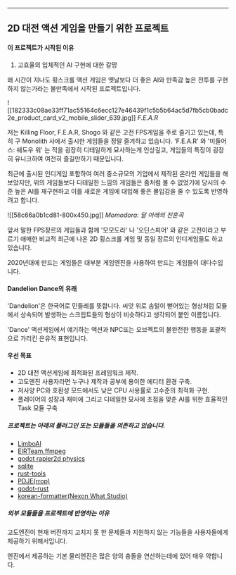 
---

## 2D 대전 액션 게임을 만들기 위한 프로젝트

#### 이 프로젝트가 시작된 이유

1. 고효율의 입체적인 AI 구현에 대한 갈망

왜 시간이 지나도 횡스크롤 액션 게임은 옛날보다 더 좋은 AI와 만족감 높은 전투를 구현하지 않는가라는 불만족에서 시작된 프로젝트입니다.

![[182333c08ae33ff71ac55164c6ecc127e46439f1c5b5b64ac5d7fb5cb0badc2e_product_card_v2_mobile_slider_639.jpg]]
*F.E.A.R*

저는 Killing Floor, F.E.A.R, Shogo 와 같은 고전 FPS게임을 주로 즐기고 있는데, 특히 구 Monolith 사에서 출시한 게임들을 정말 즐겨하고 있습니다. 'F.E.A.R' 와 '미들어스: 쉐도우 워' 는 적을 굉장히 디테일하게 묘사하는게 인상깊고, 게임들의 특징이 굉장히 유니크하여 여전히 즐길만하기 때문입니다.

최근에 출시된 인디게임 포함하여 여러 중소규모의 기업에서 제작된 온라인 게임들을 해보았지만, 위의 게임들보다 디테일한 느낌의 게임들은 좀처럼 볼 수 없었기에 당시의 수준 높은 AI를 재구현하고 이를 새로운 게임에 대입해 좋은 몰입감을 줄 수 있도록 반영하려고 합니다.


![[58c66a0b1cd81-800x450.jpg]]
*Momodora: 달 아래의 진혼곡*

앞서 말한 FPS장르의 게임들과 함께 '모모도라' 나 '오딘스피어' 와 같은 고전이라고 부르기 애매한 비교적 최근에 나온 2D 횡스크롤 게임 및 동일 장르의 인디게임들도 하고 있습니다. 


2020년대에 만드는 게임들은 대부분 게임엔진을 사용하여 만드는 게임들이 대다수입니다. 


#### Dandelion Dance의 유래

'Dandelion'은 한국어로 민들레를 뜻합니다. 씨앗 위로 솜털이 뻗어있는 형상처럼 모듈에서 상속되어 발생하는 스크립트들의 형상이 비슷하다고 생각되어 붙인 이름입니다.

'Dance' 액션게임에서 얘기하는 액션과 NPC또는 오브젝트의 불완전한 행동을 포괄적으로 가리킨 은유적 표현입니다.

#### 우선 목표

- 2D 대전 액션게임에 최적화된 프레임워크 제작.
- 고도엔진 사용자라면 누구나 제작과 공부에 용이한 에디터 환경 구축.
- 저사양 PC와 호환성 모드에서도 낮은 CPU 사용률로 고수준의 최적화 구현.
- 플레이어의 성장과 재미에 그리고 디테일한 묘사에 초점을 맞춘 AI를 위한 효율적인 Task 모듈 구축

##### 프로젝트는 아래의 플러그인 또는 모듈들을 의존하고 있습니다.

- [LimboAI](https://github.com/limbonaut/limboai)
- [EIRTeam.ffmpeg](https://github.com/EIRTeam/EIRTeam.FFmpeg)
- [godot rapier2d physics](https://github.com/appsinacup/godot-rapier-physics)
- [sqlite](https://github.com/2shady4u/godot-sqlite)
- [rust-tools](https://github.com/ttencate/godot_rust_tools)
- [PDJE(rrop)](https://github.com/Rliop913/Project_DJ_Godot)
- [godot-rust](https://godot-rust.github.io/)
- [korean-formatter(Nexon What Studio)](https://github.com/what-studio/SmartFormat.NET-Korean?tab=readme-ov-file)

##### 외부 모듈들을 프로젝트에 반영하는 이유

고도엔진이 현재 버전까지 고치지 못 한 문제들과 지원하지 않는 기능들을 사용자들에게 제공하기 위해서입니다.

엔진에서 제공하는 기본 물리엔진은 많은 양의 충돌을 연산하는데에 있어 매우 약합니다.